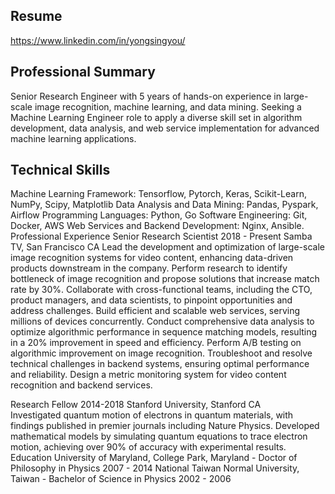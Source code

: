 ## Resume

https://www.linkedin.com/in/yongsingyou/
## Professional Summary
Senior Research Engineer with 5 years of hands-on experience in large-scale image recognition, machine learning, and data mining. Seeking a Machine Learning Engineer role to apply a diverse skill set in algorithm development, data analysis, and web service implementation for advanced machine learning applications.

## Technical Skills
Machine Learning Framework:  Tensorflow, Pytorch, Keras, Scikit-Learn, NumPy, Scipy, Matplotlib
Data Analysis and Data Mining: Pandas, Pyspark, Airflow
Programming Languages: Python, Go
Software Engineering: Git, Docker, AWS
Web Services and Backend Development: Nginx, Ansible.
Professional Experience
Senior Research Scientist	  2018 - Present
Samba TV, San Francisco CA 
Lead the development and optimization of large-scale image recognition systems for video content, enhancing data-driven products downstream in the company.
Perform research to identify bottleneck of image recognition and propose solutions that increase match rate by 30%.
Collaborate with cross-functional teams, including the CTO, product managers, and data scientists, to pinpoint opportunities and address challenges.
Build efficient and scalable web services, serving millions of devices concurrently.
Conduct comprehensive data analysis to optimize algorithmic performance in sequence matching models, resulting in a 20% improvement in speed and efficiency.
Perform A/B testing on algorithmic improvement on image recognition.
Troubleshoot and resolve technical challenges in backend systems, ensuring optimal performance and reliability.
Design a metric monitoring system for video content recognition and backend services.

Research Fellow	2014-2018
Stanford University, Stanford CA	
Investigated quantum motion of electrons in quantum materials, with findings published in premier journals including Nature Physics.
Developed mathematical models by simulating quantum equations to trace electron motion, achieving over 90% of accuracy with experimental results.
Education
University of Maryland, College Park, Maryland - Doctor of Philosophy in Physics	2007 -  2014
National Taiwan Normal University, Taiwan - Bachelor of Science in Physics	   2002 -  2006 
